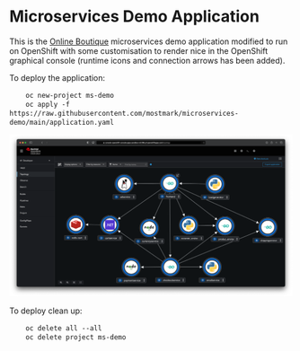 # Microservices Demo Application

This is the [Online Boutique](https://github.com/GoogleCloudPlatform/microservices-demo/) microservices demo application modified to run on OpenShift with some customisation to render nice in the OpenShift graphical console (runtime icons and connection arrows has been added).

To deploy the application:

        oc new-project ms-demo
        oc apply -f https://raw.githubusercontent.com/mostmark/microservices-demo/main/application.yaml

![OpenShift Console](./images/ms-demo-screenshot1.png)

To deploy clean up:

        oc delete all --all
        oc delete project ms-demo
